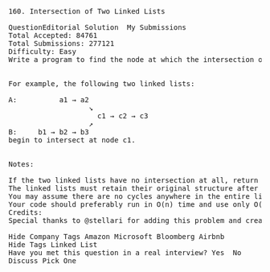 <pre>
160. Intersection of Two Linked Lists  

QuestionEditorial Solution  My Submissions
Total Accepted: 84761
Total Submissions: 277121
Difficulty: Easy
Write a program to find the node at which the intersection of two singly linked lists begins.


For example, the following two linked lists:

A:          a1 → a2
                   ↘
                     c1 → c2 → c3
                   ↗            
B:     b1 → b2 → b3
begin to intersect at node c1.


Notes:

If the two linked lists have no intersection at all, return null.
The linked lists must retain their original structure after the function returns.
You may assume there are no cycles anywhere in the entire linked structure.
Your code should preferably run in O(n) time and use only O(1) memory.
Credits:
Special thanks to @stellari for adding this problem and creating all test cases.

Hide Company Tags Amazon Microsoft Bloomberg Airbnb
Hide Tags Linked List
Have you met this question in a real interview? Yes  No
Discuss Pick One

</pre>
